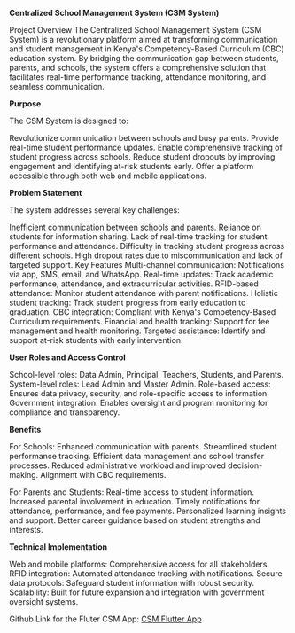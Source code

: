 **Centralized School Management System (CSM System)**

Project Overview
The Centralized School Management System (CSM System) is a revolutionary platform aimed at transforming communication and student management in Kenya's Competency-Based Curriculum (CBC) education system. By bridging the communication gap between students, parents, and schools, the system offers a comprehensive solution that facilitates real-time performance tracking, attendance monitoring, and seamless communication.

**Purpose**

The CSM System is designed to:

Revolutionize communication between schools and busy parents.
Provide real-time student performance updates.
Enable comprehensive tracking of student progress across schools.
Reduce student dropouts by improving engagement and identifying at-risk students early.
Offer a platform accessible through both web and mobile applications.

**Problem Statement**

The system addresses several key challenges:

Inefficient communication between schools and parents.
Reliance on students for information sharing.
Lack of real-time tracking for student performance and attendance.
Difficulty in tracking student progress across different schools.
High dropout rates due to miscommunication and lack of targeted support.
Key Features
Multi-channel communication: Notifications via app, SMS, email, and WhatsApp.
Real-time updates: Track academic performance, attendance, and extracurricular activities.
RFID-based attendance: Monitor student attendance with parent notifications.
Holistic student tracking: Track student progress from early education to graduation.
CBC integration: Compliant with Kenya's Competency-Based Curriculum requirements.
Financial and health tracking: Support for fee management and health monitoring.
Targeted assistance: Identify and support at-risk students with early intervention.

**User Roles and Access Control**

School-level roles: Data Admin, Principal, Teachers, Students, and Parents.
System-level roles: Lead Admin and Master Admin.
Role-based access: Ensures data privacy, security, and role-specific access to information.
Government integration: Enables oversight and program monitoring for compliance and transparency.

**Benefits**

For Schools:
Enhanced communication with parents.
Streamlined student performance tracking.
Efficient data management and school transfer processes.
Reduced administrative workload and improved decision-making.
Alignment with CBC requirements.

For Parents and Students:
Real-time access to student information.
Increased parental involvement in education.
Timely notifications for attendance, performance, and fee payments.
Personalized learning insights and support.
Better career guidance based on student strengths and interests.

**Technical Implementation**

Web and mobile platforms: Comprehensive access for all stakeholders.
RFID integration: Automated attendance tracking with notifications.
Secure data protocols: Safeguard student information with robust security.
Scalability: Built for future expansion and integration with government oversight systems.

Github Link for the Fluter CSM App: [CSM Flutter App](https://github.com/GenioustaWiz/csm_flutter_app)


